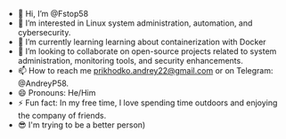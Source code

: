- 👋 Hi, I’m @Fstop58
- 👀 I’m interested in Linux system administration, automation, and cybersecurity.
- 🌱 I’m currently learning learning about containerization with Docker
- 💞️ I’m looking to collaborate on open-source projects related to system administration, monitoring tools, and security enhancements.
- 📫 How to reach me prikhodko.andrey22@gmail.com or on Telegram: @AndreyP58.
- 😄 Pronouns: He/Him
- ⚡ Fun fact: In my free time, I love spending time outdoors and enjoying the company of friends.
- 😎 I'm trying to be a better person)

